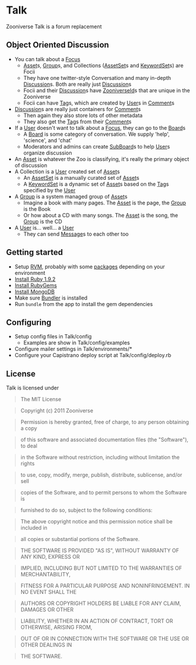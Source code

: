 # Talk
Zooniverse Talk is a forum replacement

## Object Oriented Discussion
- You can talk about a [Focus](Focus.html)
  - [Asset](Asset.html)s, [Group](Group.html)s, and Collections ([AssetSet](AssetSet.html)s and [KeywordSet](KeywordSet.html)s) are Focii
  - They have one twitter-style Conversation and many in-depth [Discussion](Discussion.html)s.  Both are really just [Discussion](Discussion.html)s
  - Focii and their [Discussion](Discussion.html)s have [ZooniverseId](ZooniverseId.html)s that are unique in the Zooniverse
  - Focii can have [Tag](Tag.html)s, which are created by [User](User.html)s in [Comment](Comment.html)s
- [Discussion](Discussion.html)s are really just containers for [Comment](Comment.html)s
  - Then again they also store lots of other metadata
  - They also get the [Tag](Tag.html)s from their [Comment](Comment.html)s
- If a [User](User.html) doesn't want to talk about a [Focus](Focus.html), they can go to the [Board](Board.html)s
  - A [Board](Board.html) is some category of conversation.  We supply 'help', 'science', and 'chat'
  - Moderators and admins can create [SubBoard](SubBoard.html)s to help [User](User.html)s organize discussion
- An [Asset](Asset.html) is whatever the Zoo is classifying, it's really the primary object of discussion
- A Collection is a [User](User.html) created set of [Asset](Asset.html)s
  - An [AssetSet](AssetSet.html) is a manually curated set of [Asset](Asset.html)s
  - A [KeywordSet](KeywordSet.html) is a dynamic set of [Asset](Asset.html)s based on the [Tag](Tag.html)s specified by the [User](User.html)
- A [Group](Group.html) is a system managed group of [Asset](Asset.html)s
  - Imagine a book with many pages.  The [Asset](Asset.html) is the page, the [Group](Group.html) is the Book
  - Or how about a CD with many songs.  The [Asset](Asset.html) is the song, the [Group](Group.html) is the CD
- A [User](User.html) is... well... a [User](User.html)
  - They can send [Message](Message.html)s to each other too

## Getting started
- Setup [RVM](https://rvm.beginrescueend.com/), probably with some [packages](https://rvm.beginrescueend.com/packages/) depending on your environment
- [Install Ruby 1.9.2](https://rvm.beginrescueend.com/rubies/installing/)
- [Install RubyGems](http://rubygems.org/pages/download)
- [Install MongoDB](http://www.mongodb.org/display/DOCS/Quickstart)
- Make sure [Bundler](http://rubygems.org/gems/bundler) is installed
- Run `bundle` from the app to install the gem dependencies

## Configuring
- Setup config files in Talk/config
  - Examples are show in Talk/config/examples
- Configure mailer settings in Talk/environments/*
- Configure your Capistrano deploy script at Talk/config/deploy.rb

## License
Talk is licensed under

> The MIT License

> 

> Copyright (c) 2011 Zooniverse

> 

> Permission is hereby granted, free of charge, to any person obtaining a copy

> of this software and associated documentation files (the "Software"), to deal

> in the Software without restriction, including without limitation the rights

> to use, copy, modify, merge, publish, distribute, sublicense, and/or sell

> copies of the Software, and to permit persons to whom the Software is

> furnished to do so, subject to the following conditions:

> 

> The above copyright notice and this permission notice shall be included in

> all copies or substantial portions of the Software.

> 

> THE SOFTWARE IS PROVIDED "AS IS", WITHOUT WARRANTY OF ANY KIND, EXPRESS OR

> IMPLIED, INCLUDING BUT NOT LIMITED TO THE WARRANTIES OF MERCHANTABILITY,

> FITNESS FOR A PARTICULAR PURPOSE AND NONINFRINGEMENT. IN NO EVENT SHALL THE

> AUTHORS OR COPYRIGHT HOLDERS BE LIABLE FOR ANY CLAIM, DAMAGES OR OTHER

> LIABILITY, WHETHER IN AN ACTION OF CONTRACT, TORT OR OTHERWISE, ARISING FROM,

> OUT OF OR IN CONNECTION WITH THE SOFTWARE OR THE USE OR OTHER DEALINGS IN

> THE SOFTWARE.
